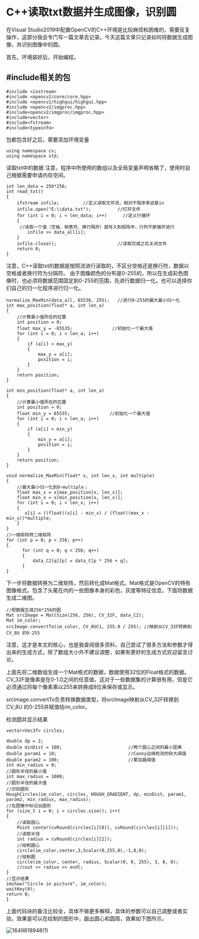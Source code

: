 # C++读取txt数据并生成图像，识别圆
在Visual Studio2019中配置OpenCV的C++环境是比较麻烦和困难的，需要反复操作，这部分我会专门写一篇文章去记录。今天这篇文章只记录如何将数据生成图像，并识别图像中的圆。

首先，环境装好后，开始编程。
## #include相关的包
```
#include <iostream>
#include <opencv2/core/core.hpp>
#include <opencv2/highgui/highgui.hpp>
#include <opencv2/imgproc.hpp>
#include<opencv2/imgproc/imgproc.hpp> 
#include<vector>
#include<fstream>
#include<typeinfo>
```
包都包含好之后，需要添加环境变量
```
using namespace cv;
using namespace std;
```
读取txt中的数据
注意，程序中所使用的数组以及全局变量声明省略了，使用时自己根据需要申请内存空间。
```
int len_data = 256*256;
int read_txt()
{
	ifstream infile;         //定义读取文件流，相对于程序来说是in
	infile.open("E:\\data.txt");          //打开文件
	for (int i = 0; i < len_data; i++)      //定义行循环
	{
     //读取一个值（空格、制表符、换行隔开）就写入到矩阵中，行列不断循环进行
		infile >> data_all[i];	
    }
	infile.close();                       //读取完成之后关闭文件
	return 0;
}
```
注意，C++读取txt的数据是按照流进行读取的，不区分空格还是换行符，数据以空格或者换行符为分隔符。
由于图像颜色的分布是0-255的，所以在生成彩色图像时，也必须将数据范围固定到0-255的范围，先进行数据归一化。也可以选择你们自己的归一化程序进行归一化。
```
normalize_MaxMin(data_all, 65536, 255);   //进行0~255的最大最小归一化
int max_position(float* a, int len_a)
{
	//计算最小值所在的位置
	int position = 0;
	float max_y = -65535;               //初始化一个最大值
	for (int i = 0; i < len_a; i++)
	{
	    if (a[i] > max_y)
	    {
	        max_y = a[i];
	        position = i;
	    }
	}
	return position;
}

int min_position(float* a, int len_a)
{
	//计算最小值所在的位置
	int position = 0;
	float min_y = 65535;               //初始化一个最大值
	for (int i = 0; i < len_a; i++)
	{
	    if (a[i] < min_y)
	    {
	        min_y = a[i];
	        position = i;
	    }
	}
	return position;
}
	
void normalize_MaxMin(float* x, int len_x, int multiple)
{
	//最大最小归一化到0~multiple；
	float max_x = x[max_position(x, len_x)];
	float min_x = x[min_position(x, len_x)];
	for (int i = 0; i < len_x; i++)
	{
	   x[i] = ((float)(x[i] - min_x) / (float)(max_x - min_x))*multiple;
	}
}
//一维矩阵转二维矩阵
for (int p = 0; p < 256; p++)
{
	  for (int q = 0; q < 256; q++)
	  {
		  data_C2[q][p] = data_C[p * 256 + q];
	  }
}
```
下一步将数据转换为二维矩阵，然后转化成Mat格式。Mat格式是OpenCV的特有图像格式。包含了头尾在内的一些图像本身的彩色，灰度等特征信息。下面将数据生成二维图。
```
//把数据生成256*256的图
Mat srcImage = Mat(Size(256, 256), CV_32F, data_C2);
Mat im_color;
srcImage.convertTo(im_color, CV_8UC1, 255.0 / 255); //映射从CV_32F转换到CV_8U 的0-255
```
注意，这才是本文的核心，也是我查阅很多资料，自己尝试了很多方法和参数才得出来的生成方式，除了数组大小外不建议调整，如果有更好的生成方式欢迎留言讨论。

上面先将二维数组生成一个Mat格式的数据，数据使用32位的Float格式的数据。CV_32F是像素是在0-1.0之间的任意值，这对于一些数据集的计算很有用，但是它必须通过将每个像素乘以255来转换成8位来保存或显示。

srcImage.convertTo负责转换数据类型，将srcImage映射从CV_32F转换到CV_8U 的0-255并赋值给im_color。

检测圆并显示结果
```
vector<Vec3f> circles;

double dp = 2;
double minDist = 100;                         //两个圆心之间的最小距离
double param1 = 10;                           //Canny边缘检测的较大阈值
double param2 = 100;                          //累加器阈值
int min_radius = 0;                                                        //圆形半径的最小值
int max_radius = 1000;                                                     //圆形半径的最大值
//识别圆形
HoughCircles(im_color, circles, HOUGH_GRADIENT, dp, minDist, param1, param2, min_radius, max_radius);
//在图像中标记出圆形
for (size_t i = 0; i < circles.size(); i++)
{
	//读取圆心
	Point center(cvRound(circles[i][0]), cvRound(circles[i][1]));
	//读取半径
	int radius = cvRound(circles[i][2]);
	//绘制圆心
	circle(im_color,center,3,Scalar(0,255,0),-1,8,0);
	//绘制图
	circle(im_color, center, radius, Scalar(0, 0, 255), 3, 8, 0);
	//cout << radius << endl;
}
//显示结果
imshow("Circle in picture", im_color);
waitKey(0);
return 0;
}
```
上面代码块的备注比较全，具体不做更多解释，具体的参数可以自己调整或者实验。效果是可以在绘制的图形中，画出圆心和圆周，效果如下图所示。

![1649818948(1)](https://user-images.githubusercontent.com/47737324/163091725-248a5173-5ee9-4e9c-b2e6-df246b6e2cb9.jpg)
